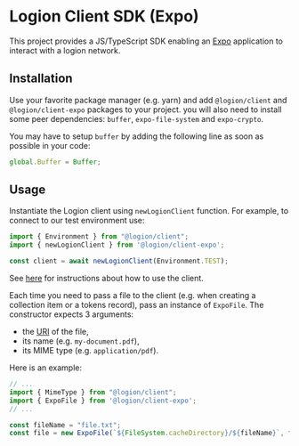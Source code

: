 # Logion Client SDK (Expo)

This project provides a JS/TypeScript SDK enabling an [Expo](https://expo.dev)
application to interact with a logion network.

## Installation

Use your favorite package manager (e.g. yarn) and add `@logion/client` and `@logion/client-expo` packages to your project.
you will also need to install some peer dependencies: `buffer`, `expo-file-system` and `expo-crypto`.

You may have to setup `buffer` by adding the following line as soon as possible in your code:

```js
global.Buffer = Buffer;
```

## Usage

Instantiate the Logion client using `newLogionClient` function. For example, to connect to our test environment use:

```typescript
import { Environment } from "@logion/client";
import { newLogionClient } from '@logion/client-expo';

const client = await newLogionClient(Environment.TEST);
```

See [here](../client/README.md) for instructions about how to use the client.

Each time you need to pass a file to the client (e.g. when creating a collection item or a tokens record),
pass an instance of `ExpoFile`. The constructor expects 3 arguments:

- the [URI](https://docs.expo.dev/versions/latest/sdk/filesystem/#api) of the file,
- its name (e.g. `my-document.pdf`),
- its MIME type (e.g. `application/pdf`).

Here is an example:

```typescript
// ...
import { MimeType } from "@logion/client";
import { ExpoFile } from '@logion/client-expo';
// ...

const fileName = "file.txt";
const file = new ExpoFile(`${FileSystem.cacheDirectory}/${fileName}`, fileName, MimeType.from("text/plain"));
```
